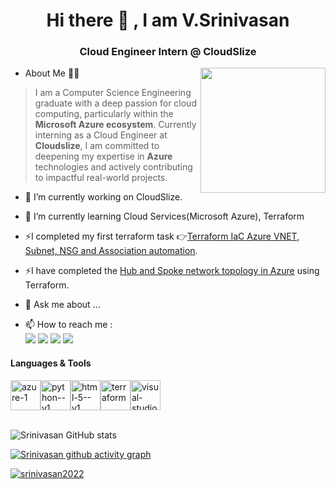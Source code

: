 
<h1 align="center">Hi there 👋 , I am V.Srinivasan</h1>

<h3 align="center"> Cloud Engineer Intern @ CloudSlize </h3>
<img align="right" width="200" height="200" src="https://smeoncloud.in/wp-content/uploads/2022/03/What-is-cloud-computing-1.gif">


<!--
**srinivasan2022/srinivasan2022** is a ✨ _special_ ✨ repository because its `README.md` (this file) appears on your GitHub profile.

Here are some ideas to get you started:

- 🔭 I’m currently working on ...
- 🌱 I’m currently learning ...
- 👯 I’m looking to collaborate on ...
- 🤔 I’m looking for help with ...
- 💬 Ask me about ...
- 📫 How to reach me: ...
- 😄 Pronouns: ...
- ⚡ Fun fact: ...
-->
- About Me 🙋‍♂️

> I am a Computer Science Engineering graduate with a deep passion for cloud computing, particularly within the **Microsoft Azure ecosystem**. Currently interning as a Cloud Engineer at **Cloudslize**, I am committed to deepening my expertise in **Azure** technologies and actively contributing to impactful real-world projects.



- 🔭 I’m currently working on CloudSlize.
- 🌱 I’m currently learning Cloud Services(Microsoft Azure), Terraform
- ⚡I completed my first terraform task 👉[Terraform IaC Azure VNET, Subnet, NSG and Association automation](https://github.com/srinivasan2022/Terraform_Homework).
- ⚡I have completed the [Hub and Spoke network topology in Azure](https://github.com/srinivasan2022/Azure_Hub_and_Spoke) using Terraform.

- 💬 Ask me about ...
- 📫 How to reach me :
<br/> <a href="mailto:srivijay6385@gmail.com"><img src="https://img.shields.io/badge/Gmail-333333?style=for-the-badge&logo=gmail&logoColor=red" /></a> [<img src="https://img.shields.io/badge/LinkedIn-0077B5?style=for-the-badge&logo=linkedin&logoColor=white" />](https://www.linkedin.com/in/seenu2002/) [<img src="https://img.shields.io/badge/GitHub-100000?style=for-the-badge&logo=github&logoColor=white" />](https://github.com/srinivasan2022/)  <a href="mailto:srini@cloudslize.com"><img src="https://img.shields.io/badge/Microsoft_Outlook-0078D4?style=for-the-badge&logo=microsoft-outlook&logoColor=white" /></a>


#### Languages & Tools</br>
<img width="48" height="48" src="https://img.icons8.com/fluency/48/azure-1.png" alt="azure-1"/><img width="48" height="48" src="https://img.icons8.com/color/48/python--v1.png" alt="python--v1"/><img width="48" height="48" src="https://img.icons8.com/color/48/html-5--v1.png" alt="html-5--v1"/><img width="48" height="48" src="https://img.icons8.com/color/48/terraform.png" alt="terraform"/><img width="48" height="48" src="https://img.icons8.com/fluency/48/visual-studio-code-2019.png" alt="visual-studio-code-2019"/>
</br></br>

![Srinivasan GitHub stats](https://github-readme-stats.vercel.app/api?username=srinivasan2022&theme=blue-green&show_icons=true&hide_border=false&count_private=false)

[![Srinivasan github activity graph](https://github-readme-activity-graph.vercel.app/graph?username=srinivasan2022&bg_color=000000&color=ffffff&line=51f565&point=ffffff&area=true&hide_border=true)](https://ashutosh00710.github.io/github-readme-activity-graph/?)





<p align="left"> <a href="https://github.com/ryo-ma/github-profile-trophy"><img src="https://github-profile-trophy.vercel.app/?username=srinivasan2022" alt="srinivasan2022" /></a> </p>


<!-- <img width="30" height="30" src="https://img.icons8.com/color/48/gmail-new.png" alt="gmail-new"/>
<img width="30" height="30" src="https://img.icons8.com/fluency/48/microsoft-outlook-2019.png" alt="microsoft-outlook-2019"/>

<img width="25" height="25" src="https://img.icons8.com/fluency/48/linkedin.png" alt="linkedin"/> [LinkedIn](https://www.linkedin.com/in/seenu2002/) -->


